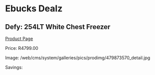
# Ebucks Dealz
## Defy: 254LT White Chest Freezer
[Product Page](https://www.ebucks.com/web/shop/productSelected.do?prodId=1238004343&catId=704986856)

Price: R4799.00

Image: /web/cms/system/galleries/pics/prodimg/479873570_detail.jpg

Savings: 


	